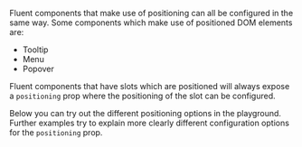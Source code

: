 Fluent components that make use of positioning can all be configured in the same way. Some components which make use of
positioned DOM elements are:

- Tooltip
- Menu
- Popover

Fluent components that have slots which are positioned will always expose a `positioning` prop where the positioning of
the slot can be configured.

Below you can try out the different positioning options in the playground. Further examples try to explain more clearly
different configuration options for the `positioning` prop.
